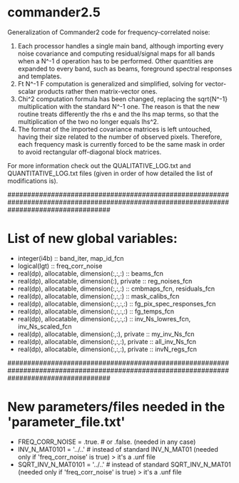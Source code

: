 # commander2.5
Generalization of Commander2 code for frequency-correlated noise:

 1. Each processor handles a single main band, although importing every noise covariance and computing residual/signal maps for all bands when a N^-1 d operation has to be performed. Other quantities are expanded to every band, such as beams, foreground spectral responses and templates.
2. Ft N^-1 F computation is generalized and simplified, solving for vector-scalar products rather then matrix-vector ones.
3. Chi^2 computation formula has been changed, replacing the sqrt{N^-1} multiplication with the standard N^-1 one. The reason is that the new routine treats differently the rhs e and the lhs map terms, so that the multiplication of the two no longer equals lhs^2.
4. The format of the imported covariance matrices is left untouched, having their size related to the number of observed pixels. Therefore, each frequency mask is currently forced to be the same mask in order to avoid rectangular off-diagonal block matrices. 

For more information check out the QUALITATIVE_LOG.txt and QUANTITATIVE_LOG.txt files (given in order of how detailed the list of modifications is).


##########################################################################################################################################

# List of new global variables:

- integer(i4b) :: band_iter, map_id_fcn
- logical(lgt) :: freq_corr_noise
- real(dp),     allocatable, dimension(:,:,:)           :: beams_fcn
- real(dp),     allocatable, dimension(:),      private :: reg_noises_fcn
- real(dp),     allocatable, dimension(:,:,:)           :: cmbmaps_fcn, residuals_fcn
- real(dp),     allocatable, dimension(:,:,:)           :: mask_calibs_fcn
- real(dp),     allocatable, dimension(:,:,:,:)         :: fg_pix_spec_responses_fcn
- real(dp),     allocatable, dimension(:,:,:,:)         :: fg_temps_fcn
- real(dp),     allocatable, dimension(:,:,:,:)         :: inv_Ns_lowres_fcn, inv_Ns_scaled_fcn
- real(dp),     allocatable, dimension(:,:),    private :: my_inv_Ns_fcn
- real(dp),     allocatable, dimension(:,:,:),  private :: all_inv_Ns_fcn
- real(dp),     allocatable, dimension(:,:,:),  private :: invN_regs_fcn


##########################################################################################################################################

# New parameters/files needed in the 'parameter_file.txt'

- FREQ_CORR_NOISE          = .true. # or .false. (needed in any case)
- INV_N_MAT0101            = '../..' # instead of standard INV_N_MAT01 (needed only if 'freq_corr_noise' is true)      > it's a .unf file
- SQRT_INV_N_MAT0101       = '../..' # instead of standard SQRT_INV_N_MAT01 (needed only if 'freq_corr_noise' is true) > it's a .unf file
